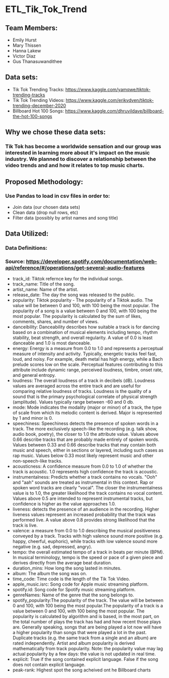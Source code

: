 # ETL_Tik_Tok_Trend

## Team Members:
- Emily Hurst
- Mary Thissen
- Hanna Lakew
- Victor Diaz
- Gus Thanasuwandithee

## Data sets: 
- Tik Tok Trending Tracks: https://www.kaggle.com/yamqwe/tiktok-trending-tracks 
- Tik Tok Trending Videos: https://www.kaggle.com/erikvdven/tiktok-trending-december-2020 
- Billboard Hot 100 Songs: https://www.kaggle.com/dhruvildave/billboard-the-hot-100-songs

## Why we chose these data sets: 
### Tik Tok has become a worldwide sensation and our group was interested in learning more about it's impact on the music industry. We planned to discover a relationship between the video trends and and how it relates to top music charts.

## Proposed Methodology:
### Use Pandas to load in csv files in order to: 
- Join data (our chosen data sets)
- Clean data (drop null rows, etc)
- Filter data (possibly by artist names and song title)

## Data Utilized:
### Data Definitions: 
### Source: https://developer.spotify.com/documentation/web-api/reference/#/operations/get-several-audio-features
- track_id: Tiktok refernce key for the individual songs.
- track_name: Title of the song.
- artist_name: Name of the artist.
- release_date: The day the song was released to the public.
- popularity: Tiktok popularity - The popularity of a Tiktok audio. The value will be between 0 and 100, with 100 being the most popular.
The popularity of a song is a value between 0 and 100, with 100 being the most popular. The popularity is calculated by the sum of likes, comments, shares, and number of views.
- danceibility: Danceability describes how suitable a track is for dancing based on a combination of musical elements including tempo, rhythm stability, beat strength, and overall regularity. A value of 0.0 is least danceable and 1.0 is most danceable.
- energy: Energy is a measure from 0.0 to 1.0 and represents a perceptual measure of intensity and activity. Typically, energetic tracks feel fast, loud, and noisy. For example, death metal has high energy, while a Bach prelude scores low on the scale. Perceptual features contributing to this attribute include dynamic range, perceived loudness, timbre, onset rate, and general entropy.
- loudness: The overall loudness of a track in decibels (dB). Loudness values are averaged across the entire track and are useful for comparing relative loudness of tracks. Loudness is the quality of a sound that is the primary psychological correlate of physical strength (amplitude). Values typically range between -60 and 0 db.
- mode: Mode indicates the modality (major or minor) of a track, the type of scale from which its melodic content is derived. Major is represented by 1 and minor is 0.
- speechiness: Speechiness detects the presence of spoken words in a track. The more exclusively speech-like the recording (e.g. talk show, audio book, poetry), the closer to 1.0 the attribute value. Values above 0.66 describe tracks that are probably made entirely of spoken words. Values between 0.33 and 0.66 describe tracks that may contain both music and speech, either in sections or layered, including such cases as rap music. Values below 0.33 most likely represent music and other non-speech-like tracks.
- acousticness: A confidence measure from 0.0 to 1.0 of whether the track is acoustic. 1.0 represents high confidence the track is acoustic.
- instrumentalness: Predicts whether a track contains no vocals. "Ooh" and "aah" sounds are treated as instrumental in this context. Rap or spoken word tracks are clearly "vocal". The closer the instrumentalness value is to 1.0, the greater likelihood the track contains no vocal content. Values above 0.5 are intended to represent instrumental tracks, but confidence is higher as the value approaches 1.0.
- liveness: detects the presence of an audience in the recording. Higher liveness values represent an increased probability that the track was performed live. A value above 0.8 provides strong likelihood that the track is live.
- valence: a measure from 0.0 to 1.0 describing the musical positiveness conveyed by a track. Tracks with high valence sound more positive (e.g. happy, cheerful, euphoric), while tracks with low valence sound more negative (e.g. sad, depressed, angry).
- tempo: the overall estimated tempo of a track in beats per minute (BPM). In musical terminology, tempo is the speed or pace of a given piece and derives directly from the average beat duration.
- duration_mins: How long the song lasted in minutes.
- album: The album the song was on.
- time_code: Time code is the length of the Tik Tok Video.
- apple_music.isrc: Song code for Apple music streaming platform.
- spotify.id: Song code for Spotify music streaming platform.
- genreNames: Name of the genre that the song belongs to.
- spotify_popularity:The popularity of the track. The value will be between 0 and 100, with 100 being the most popular.The popularity of a track is a value between 0 and 100, with 100 being the most popular. The popularity is calculated by algorithm and is based, in the most part, on the total number of plays the track has had and how recent those plays are.
Generally speaking, songs that are being played a lot now will have a higher popularity than songs that were played a lot in the past. Duplicate tracks (e.g. the same track from a single and an album) are rated independently. Artist and album popularity is derived mathematically from track popularity. Note: the popularity value may lag actual popularity by a few days: the value is not updated in real time.
- explicit: True if the song contained explicit language. False if the song does not contain explicit language.
- peak-rank: Highest spot the song acheived ont he Billboard charts

